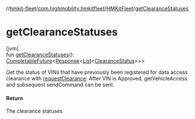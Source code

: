 //[hmkit-fleet](../../../index.md)/[com.highmobility.hmkitfleet](../index.md)/[HMKitFleet](index.md)/[getClearanceStatuses](get-clearance-statuses.md)

# getClearanceStatuses

[jvm]\
fun [getClearanceStatuses](get-clearance-statuses.md)(): [CompletableFuture](https://docs.oracle.com/javase/8/docs/api/java/util/concurrent/CompletableFuture.html)&lt;[Response](../../com.highmobility.hmkitfleet.network/-response/index.md)&lt;[List](https://kotlinlang.org/api/latest/jvm/stdlib/kotlin.collections/-list/index.html)&lt;[ClearanceStatus](../../com.highmobility.hmkitfleet.model/-clearance-status/index.md)&gt;&gt;&gt;

Get the status of VINs that have previously been registered for data access clearance with [requestClearance](request-clearance.md). After VIN is Approved, getVehicleAccess and subsequent sendCommand can be sent.

#### Return

The clearance statuses
